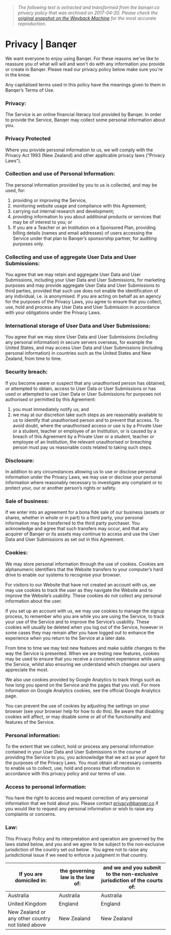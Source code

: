 > *The following text is extracted and transformed from the banqer.co privacy policy that was archived on 2017-04-20. Please check the [original snapshot on the Wayback Machine](https://web.archive.org/web/20170420063657id_/https%3A//www.banqer.co/privacy) for the most accurate reproduction.*

# Privacy | Banqer

We want everyone to enjoy using Banqer. For these reasons we've like to reassure you of what will will and won't do with any information you provide or create in Banqer. Please read our privacy policy below make sure you're in the know. 

Any capitalised terms used in this policy have the meanings given to them in Banqer’s Terms of Use. 

### Privacy:

The Service is an online financial literacy tool provided by Banqer. In order to provide the Service, Banqer may collect some personal information about you. 

  


### Privacy Protected

Where you provide personal information to us, we will comply with the Privacy Act 1993 (New Zealand) and other applicable privacy laws (“Privacy Laws”). 

  


### Collection and use of Personal Information:

The personal information provided by you to us is collected, and may be used, for: 

  1. providing or improving the Service,
  2. monitoring website usage and compliance with this Agreement;
  3. carrying out internal research and development; 
  4. providing information to you about additional products or services that may be of interest to you; or
  5. If you are a Teacher or an Institution on a Sponsored Plan, providing billing details (names and email addresses) of users accessing the Service under that plan to Banqer’s sponsorship partner, for auditing purposes only.

  


### Collecting and use of aggregate User Data and User Submissions:

You agree that we may retain and aggregate User Data and User Submissions, including your User Data and User Submissions, for marketing purposes and may provide aggregate User Data and User Submissions to third parties, provided that such use does not enable the identification of any individual, i.e. is anonymised. If you are acting on behalf as an agency for the purposes of the Privacy Laws, you agree to ensure that you collect, use, hold and process any User Data and User Submission in accordance with your obligations under the Privacy Laws. 

  


### International storage of User Data and User Submissions:

You agree that we may store User Data and User Submissions (including any personal information) in secure servers overseas, for example the United States, and may access User Data and User Submissions (including personal information) in countries such as the United States and New Zealand, from time to time. 

  


### Security breach:

If you become aware or suspect that any unauthorised person has obtained, or attempted to obtain, access to User Data or User Submissions or has used or attempted to use User Data or User Submissions for purposes not authorised or permitted by this Agreement:

  1. you must immediately notify us; and
  2. we may at our discretion take such steps as are reasonably available to us to identify that unauthorised person and to prevent that access. To avoid doubt, where the unauthorised access or use is by a Private User or a student, teacher or employee of an Institution, or is caused by a breach of this Agreement by a Private User or a student, teacher or employee of an Institution, the relevant unauthorised or breaching person must pay us reasonable costs related to taking such steps.

  


### Disclosure:

In addition to any circumstances allowing us to use or disclose personal information under the Privacy Laws, we may use or disclose your personal information where reasonably necessary to investigate any complaint or to protect your, our or another person’s rights or safety. 

  


### Sale of business:

If we enter into an agreement for a bona fide sale of our business (assets or shares, whether in whole or in part) to a third party, your personal information may be transferred to the third party purchaser. You acknowledge and agree that such transfers may occur, and that any acquirer of Banqer or its assets may continue to access and use the User Data and User Submissions as set out in this Agreement. 

  


### Cookies:

We may store personal information through the use of cookies. Cookies are alphanumeric identifiers that the Website transfers to your computer’s hard drive to enable our systems to recognise your browser. 

For visitors to our Website that have not created an account with us, we may use cookies to track the user as they navigate the Website and to improve the Website’s usability. These cookies do not collect any personal information about the user.

If you set up an account with us, we may use cookies to manage the signup process, to remember who you are while you are using the Service, to track your use of the Service and to improve the Service’s usability. These cookies will usually be deleted when you log out of the Service, however in some cases they may remain after you have logged out to enhance the experience when you return to the Service at a later date. 

From time to time we may test new features and make subtle changes to the way the Service is presented. When we are testing new features, cookies may be used to ensure that you receive a consistent experience while using the Service, whilst also ensuring we understand which changes our users appreciate the most. 

We also use cookies provided by Google Analytics to track things such as how long you spend on the Service and the pages that you visit. For more information on Google Analytics cookies, see the official Google Analytics page. 

You can prevent the use of cookies by adjusting the settings on your browser (see your browser help for how to do this). Be aware that disabling cookies will affect, or may disable some or all of the functionality and features of the Service. 

  


### Personal information:

To the extent that we collect, hold or process any personal information contained in your User Data and User Submissions in the course of providing the Service to you, you acknowledge that we act as your agent for the purposes of the Privacy Laws. You must obtain all necessary consents to enable us to collect, use, hold and process that information in accordance with this privacy policy and our terms of use. 

  


### Access to personal information:

You have the right to access and request correction of any personal information that we hold about you. Please contact [privacy@banqer.co](mailto:privacy@banqer.co.nz) if you would like to request any personal information or wish to raise any complaints or concerns. 

  


### Law:

This Privacy Policy and its interpretation and operation are governed by the laws stated below, and you and we agree to be subject to the non-exclusive jurisdiction of the country set out below . You agree not to raise any jurisdictional issue if we need to enforce a judgment in that country. 

If you are domiciled in: | the governing law is the law of: | and we and you submit to the non-exclusive jurisdiction of the courts of:  
---|---|---  
Australia  |  Australia  |  Australia   
United Kingdom  |  England  |  England   
New Zealand or any other country not listed above  |  New Zealand  |  New Zealand 
